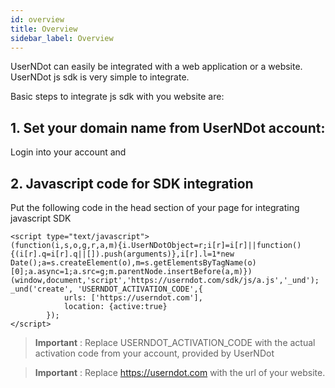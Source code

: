 ```yaml
---
id: overview
title: Overview
sidebar_label: Overview
---
```


UserNDot can easily be integrated with a web application or a website.
UserNDot js sdk is very simple to integrate.

Basic steps to integrate js sdk with you website are:

## 1. Set your domain name from UserNDot account:

Login into your account and 

## 2. Javascript code for SDK integration

Put the following code in the head section of your page for integrating 
javascript SDK

```
<script type="text/javascript">
(function(i,s,o,g,r,a,m){i.UserNDotObject=r;i[r]=i[r]||function(){(i[r].q=i[r].q||[]).push(arguments)},i[r].l=1*new Date();a=s.createElement(o),m=s.getElementsByTagName(o)[0];a.async=1;a.src=g;m.parentNode.insertBefore(a,m)})(window,document,'script','https://userndot.com/sdk/js/a.js','_und');
_und('create', 'USERNDOT_ACTIVATION_CODE',{
            urls: ['https://userndot.com'],
            location: {active:true}
        });
</script>
``` 

> **Important** : Replace USERNDOT_ACTIVATION_CODE with the actual
activation code from your account, provided by UserNDot

> **Important** : Replace https://userndot.com with the url of your website.